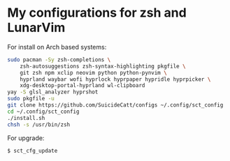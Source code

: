 # My configurations for zsh and LunarVim

For install on Arch based systems:
```sh
sudo pacman -Sy zsh-completions \
    zsh-autosuggestions zsh-syntax-highlighting pkgfile \
    git zsh npm xclip neovim python python-pynvim \
    hyprland waybar wofi hyprlock hyprpaper hypridle hyprpicker \
    xdg-desktop-portal-hyprland wl-clipboard
yay -S glsl_analyzer hyprshot
sudo pkgfile -u
git clone https://github.com/SuicideCatt/configs ~/.config/sct_config
cd ~/.config/sct_config
./install.sh
chsh -s /usr/bin/zsh
```

For upgrade:
```sh
$ sct_cfg_update
```
